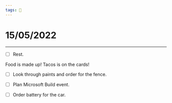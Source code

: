 ```yaml
---
tags: 📆
---
```


# 15/05/2022
---

- [ ] Rest.


Food is made up! Tacos is on the cards!

- [ ] Look through paints and order for the fence.
- [ ] Plan Microsoft Build event.
- [ ] Order battery for the car.



